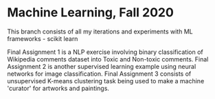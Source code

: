 # Machine Learning, Fall 2020

This branch consists of all my iterations and experiments with ML frameworks - scikit learn

Final Assignment 1 is a NLP exercise involving binary classification of Wikipedia comments dataset into Toxic and Non-toxic comments.
Final Assignment 2 is another supervised learning example using neural networks for image classification.
Final Assignment 3 consists of unsupervised K-means clustering task being used to make a machine 'curator' for artworks and paintings.
